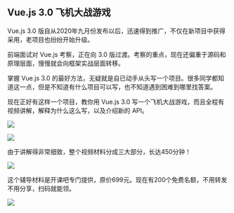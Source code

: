 ## Vue.js 3.0 飞机大战游戏

Vue.js 3.0 版自从2020年九月份发布以后，迅速得到推广，不仅在新项目中获得采用，老项目也纷纷开始升级。

前端面试对 Vue.js 考察，正在向 3.0 版过渡。考察的重点，现在还偏重于源码和原理层面，慢慢就会向框架实战层面转移。

掌握 Vue.js 3.0 的最好方法，无疑就是自已动手从头写一个项目。很多同学都知道这一点，但是不知道有什么项目可以写，也不知道遇到困难到哪里找答案。

现在正好有这样一个项目，教你用 Vue.js 3.0 写一个飞机大战游戏，而且全程有视频讲解，解释为什么这么写，以及介绍新的 API。

![](https://www.wangbase.com/blogimg/asset/202012/bg2020123013.jpg)

![](https://www.wangbase.com/blogimg/asset/202012/bg2020123014.jpg)

由于讲解得非常细致，整个视频材料分成三大部分，长达450分钟！

![](https://www.wangbase.com/blogimg/asset/202012/bg2020123016.jpg)

这个辅导材料是开课吧专门提供，原价699元。现在有200个免费名额，不用转发不用分享，扫码就能领。

![](https://www.wangbase.com/blogimg/asset/202012/bg2020123012.jpg)
